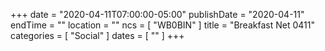 +++
date = "2020-04-11T07:00:00-05:00"
publishDate = "2020-04-11"
endTime = ""
location = ""
ncs = [ "WB0BIN" ]
title = "Breakfast Net 0411"
categories = [ "Social" ]
dates = [ "" ]
+++
